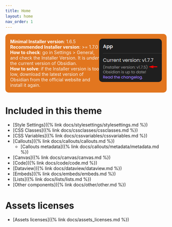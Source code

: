 ```yaml
---
title: Home
layout: home
nav_order: 1
---
```


<div style="padding: 15px; background: #E2761F; color: #f5f5f5; border-radius: 10px; margin-bottom: 2em;">
<img src="https://raw.githubusercontent.com/ElsaTam/obsidian-fancy-a-story/refs/heads/main/screenshots/installer_version.png" style="float: right; border-radius: 10px;">
<strong style="color: white;">Minimal Installer version</strong>: 1.6.5<br>
<strong style="color: white;">Recommended Installer version</strong>: >= 1.7.0<br>
<strong style="color: white;">How to check</strong>: go in Settings > General, and check the Installer Version. It is <em>under</em> the current version of Obsidian.<br>
<strong style="color: white;">How to solve</strong>: if the Installer version is too low, download the latest version of Obsidian from the official website and install it again.
</div>

# Included in this theme

- [Style Settings]({% link docs/stylesettings/stylesettings.md %})
- [CSS Classes]({% link docs/cssclasses/cssclasses.md %})
- [CSS Variables]({% link docs/cssvariables/cssvariables.md %})
- [Callouts]({% link docs/callouts/callouts.md %})
  - [Callouts metadata]({% link docs/callouts/metadata/metadata.md %})
- [Canvas]({% link docs/canvas/canvas.md %})
- [Code]({% link docs/code/code.md %})
- [Dataview]({% link docs/dataview/dataview.md %})
- [Embeds]({% link docs/embeds/embeds.md %})
- [Lists]({% link docs/lists/lists.md %})
- [Other components]({% link docs/other/other.md %})

# Assets licenses

- [Assets licenses]({% link docs/assets_licenses.md %})